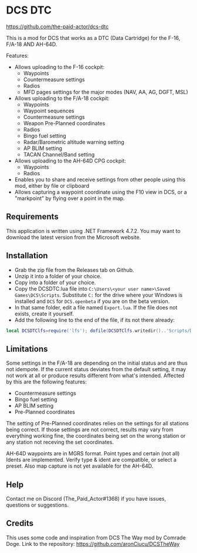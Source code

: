 # DCS DTC

https://github.com/the-paid-actor/dcs-dtc

This is a mod for DCS that works as a DTC (Data Cartridge) for the F-16, F/A-18 AND AH-64D.

Features:

- Allows uploading to the F-16 cockpit:
  - Waypoints
  - Countermeasure settings
  - Radios
  - MFD pages settings for the major modes (NAV, AA, AG, DGFT, MSL)
- Allows uploading to the F/A-18 cockpit:
  - Waypoints
  - Waypoint sequences
  - Countermeasure settings
  - Weapon Pre-Planned coordinates
  - Radios
  - Bingo fuel setting
  - Radar/Barometric altitude warning setting
  - AP BLIM setting
  - TACAN Channel/Band setting
- Allows uploading to the AH-64D CPG cockpit:
  - Waypoints
  - Radios
- Enables you to share and receive settings from other people using this mod, either by file or clipboard
- Allows capturing a waypoint coordinate using the F10 view in DCS, or a "markpoint" by flying over a point in the map.

## Requirements

This application is written using .NET Framework 4.7.2. You may want to download the latest version from the Microsoft website.

## Installation

- Grab the zip file from the Releases tab on Github.
- Unzip it into a folder of your choice.
- Copy into a folder of your choice.
- Copy the DCSDTC.lua file into `C:\Users\<your user name>\Saved Games\DCS\Scripts`. Substitute `C:` for the drive 
  where your Windows is installed and `DCS` for `DCS.openbeta` if you are on the beta version.
- In that same folder, edit a file named `Export.lua`. If the file does not exists, create it yourself.
- Add the following line to the end of the file, if its not there already:

```lua
local DCSDTClfs=require('lfs'); dofile(DCSDTClfs.writedir()..'Scripts/DCSDTC.lua')
```

## Limitations
Some settings in the F/A-18 are depending on the initial status and are thus not idempote.
If the current status deviates from the default setting, it may not work at all or produce results different from what's intended.
Affected by this are the following features:
  - Countermeasure settings
  - Bingo fuel setting
  - AP BLIM setting
  - Pre-Planned coordinates

The setting of Pre-Planned coordinates relies on the settings for all stations being correct. 
If those settings are not correct, results may vary from everything working fine, the coordinates being set on the wrong station or any station not receving the set coordinates.

AH-64D waypoints are in MGRS format. Point types and certain (not all) Idents are implemented. Verify type & ident are compatible, or select a preset. Also map capture is not yet available for the AH-64D.

## Help

Contact me on Discord (The_Paid_Actor#1368) if you have issues, questions or suggestions.

## Credits

This uses some code and inspiration from DCS The Way mod by Comrade Doge. Link to the repository:
https://github.com/aronCiucu/DCSTheWay
